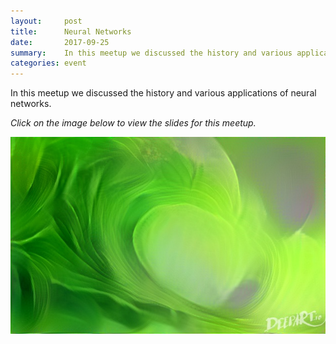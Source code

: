 ```yaml
---
layout:     post
title:      Neural Networks
date:       2017-09-25
summary:    In this meetup we discussed the history and various applications of neural networks.
categories: event
---
```



In this meetup we discussed the history and various applications of neural networks.  

*Click on the image below to view the slides for this meetup.*
<p align="center">
	<a href="https://www.slideshare.net/MichaelMotoki/applications-of-neural-networks">
		<img src="https://github.com/hawaiimachinelearning/hawaiimachinelearning.github.io/raw/master/slides/bananawave.jpg" alt="Neural Networks Slides">
	</a>
</p>
